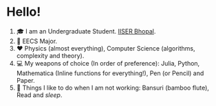 # Hello!

1. 🎓 I am an Undergraduate Student. [IISER Bhopal](https://iiserb.ac.in).  
2. 📖 EECS Major.
3. ❤️ Physics (almost everything), Computer Science (algorithms, complexity and theory).
4. 💻 My weapons of choice (In order of preference): Julia, Python, Mathematica (Inline functions for everything!), Pen (or Pencil) and Paper.
5. 🎥 Things I like to do when I am not working: Bansuri (bamboo flute), Read and *sleep*.
